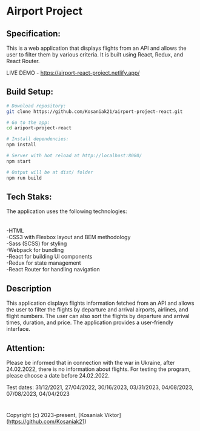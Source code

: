 <h1>Airport Project</h1>

## Specification:

This is a web application that displays flights from an API and allows the user to filter them by various criteria. It is built using React, Redux, and React Router.

LIVE DEMO - https://airport-react-project.netlify.app/

## Build Setup:

```bash
# Download repository:
git clone https://github.com/Kosaniak21/airport-project-react.git

# Go to the app:
cd ariport-project-react

# Install dependencies:
npm install

# Server with hot reload at http://localhost:8080/
npm start

# Output will be at dist/ folder
npm run build
```

## Tech Staks:

The application uses the following technologies:<br />
<br />
<br />-HTML
<br />-CSS3 with Flexbox layout and BEM methodology
<br />-Sass (SCSS) for styling
<br />-Webpack for bundling
<br />-React for building UI components
<br />-Redux for state management
<br />-React Router for handling navigation

## Description

This application displays flights information fetched from an API and allows the user to filter the flights by departure and arrival airports, airlines, and flight numbers. The user can also sort the flights by departure and arrival times, duration, and price. The application provides a user-friendly interface.

## Attention:

Please be informed that in connection with the war in Ukraine, after 24.02.2022, there is no information about flights. For testing the program, please choose a date before 24.02.2022.

Test dates: 31/12/2021, 27/04/2022, 30/16/2023, 03/31/2023, 04/08/2023, 07/08/2023, 04/04/2023

<div><h1></h1></div>

Copyright (c) 2023-present, [Kosaniak Viktor] (https://github.com/Kosaniak21)
